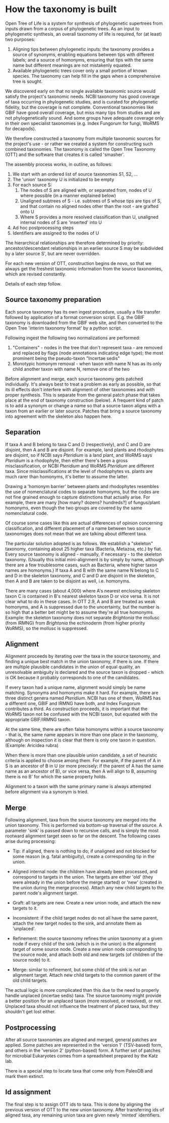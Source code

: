 
# How the taxonomy is built

Open Tree of Life is a system for synthesis of phylogenetic supertrees
from inputs drawn from a corpus of phylogenetic trees.  As an input to
phylogenetic synthesis, an overall taxonomy of life is required, for
(at least) two purposes:

 1. Aligning tips between phylogenetic inputs: the taxonomy provides
    a source of synonyms, enabling equations between tips with
    different labels; and a source of homonyms, ensuring that tips 
    with the same name but different meanings are not mistakenly equated.
 1. Available phylogenetic trees cover only a small portion of known
    species.  The taxonomy can help fill in the gaps when a
    comprehensive tree is sought.

We discovered early on that no single available taxonomic source would
satisfy the project's taxonomic needs.  NCBI taxonomy has good
coverage of taxa occurring in phylogenetic studies, and is curated for
phylogenetic fidelity, but the coverage is not complete.  Conventional
taxonomies like GBIF have good overall coverage, but miss many tips
from studies and are not phylogenetically sound.  And some groups have
adequate coverage only in their own specialist taxonomies (e.g. Index
Fungorum for fungi, WoRMS for decapods).

We therefore constructed a taxonomy from multiple taxonomic sources
for the project's use - or rather we created a system for constructing
such combined taxonomies.  The taxonomy is called the Open Tree
Taxonomy (OTT) and the software that creates it is called 'smasher'.

The assembly process works, in outline, as follows:

 1. We start with an ordered list of source taxonomies S1, S2, ...
 1. The 'union' taxonomy U is initialized to be empty
 1. For each source S:
     1. The nodes of S are aligned with, or separated from, nodes of U
        where possible (in a manner explained below)
     1. Unaligned subtrees of S - i.e. subtrees of S whose tips are tips
        of S, and that contain no aligned nodes other than the root - are grafted onto U
     1. Where S provides a more resolved classification than U, unaligned 
        internal nodes of S are 'inserted' into U
 1. Ad hoc postprocessing steps
 1. Identifiers are assigned to the nodes of U

The hierarchical relationships are therefore determined by priority:
ancestor/descendant relationships in an earlier source S may be
subdivided by a later source S', but are never overridden.

For each new version of OTT, construction begins de novo, so that we
always get the freshest taxonomic information from the source
taxonomies, which are revised constantly.

Details of each step follow.

## Source taxonomy preparation

Each source taxonomy has its own ingest procedure, usually a file
transfer followed by application of a format conversion script.
E.g. the GBIF taxonomy is downloaded from the GBIF web site, and then
converted to the Open Tree 'interim taxonomy format' by a python
script.

Following ingest the following two normalizations are performed:

 1. "Containers" - nodes in the tree that don't represent taxa - are
    removed and replaced by flags (node annotations indicating edge 
    type); the most prominent being the pseudo-taxon "Incertae sedis"
 1. Monotypic homonym removal - when taxon with name N has as its
    only child another taxon with name N, remove one of the two

Before alignment and merge, each source taxonomy gets patched
individually.  It's always best to treat a problem as early as
possible, so that its ill effects don't interfere with alignment of
other taxonomies and with proper synthesis.  This is separate from the
general patch phase that takes place at the end of taxonomy
construction (below). A frequent kind of patch is to add a synonym or
change a name so that a source taxon aligns with a taxon from an
earlier or later source.  Patches that bring a source taxonomy into
agreement with the skeleton also happen here.

## Separation

If taxa A and B belong to taxa C and D (respectively), and C and D are
disjoint, then A and B are disjoint.  For example, land plants and
rhodophytes are disjoint, so if NCBI says _Pteridium_ is a land plant,
and WoRMS says _Pteridium_ is a rhodophyte, then either there's been a
gross misclassification, or NCBI _Pteridium_ and WoRMS _Pteridium_ are
different taxa.  Since misclassifications at the level of rhodophytes
vs. plants are much rarer than homonyms, it's better to assume the
latter.

Drawing a 'homonym barrier' between plants and rhodophytes 
resembles the use of nomenclatural codes to separate homonyms,
but the codes are not fine grained enough to capture distinctions that
actually arise.  For example, there are many [how many? dozens?
hundreds?] of fungus/plant homonyms, even though the two groups are
covered by the same nomenclatural code.

Of course some cases like this are actual differences of opinion
concerning classification, and different placement of a name between
two source taxonomiges does not mean that we are talking about
different taxa.

The particular solution adopted is as follows.  We establish a
"skeleton" taxonomy, containing about 25 higher taxa (Bacteria,
Metazoa, etc.) by fiat.  Every source taxonomy is aligned - manually,
if necessary - to the skeleton taxonomy.  (Usually this initial
mini-alignment is by simply by name, although there are a few
troublesome cases, such as Bacteria, where higher taxon names are
homonyms.)  If taxa A and B with the same name N belong to C and D in
the skeleton taxonomy, and C and D are disjoint in the skeleton, then
A and B are taken to be disjoint as well, i.e. homonyms.

There are many cases (about 4,000) where A's nearest enclosing
skeleton taxon C is contained in B's nearest skeleton taxon D or vice
versa.  It is not clear what to do in these cases.  In OTT 2.9, A and
B are treated as weak homonyms, and A is suppressed due to the
uncertainty, but the number is so high that a better bet might be to
assume they're all true homonyms.  Example: the skeleton taxonomy does
not separate _Brightonia_ the mollusc (from IRMNG) from _Brightonia_
the echinoderm (from higher priority WoRMS), so the mollusc is
suppressed.

## Alignment

Alignment proceeds by iterating over the taxa in the source taxonomy,
and finding a unique best match in the union taxonomy, if there is
one.  If there are multiple plausible candidates in the union of equal
quality, an unresolvable ambiguity is declared and the source taxon is
dropped - which is OK because it probably corresponds to one of the
candidates.

If every taxon had a unique name, alignment would simply be name
matching.  Synonyms and homonyms make it hard.  For example, there are
three distinct genera named _Pteridium_.  NCBI has one of them, WoRMS
has a different one, GBIF and IRMNG have both, and Index Fungorum
contributes a third.  As construction proceeds, it is important that
the WoRMS taxon not be confused with the NCBI taxon, but equated with
the appropriate GBIF/IRMNG taxon.

At the same time, there are often false homonyms within a source
taxonomy - that is, the same name appears in more than one place in
the taxonomy, although on inspection it is clear that there is only
one taxon in question.  (Example: Aricidea rubra)

When there is more than one plausible union candidate, a set of
heuristic criteria is applied to choose among them.  For example, if
the parent of A in S is an ancestor of B in U (or more precisely: if
the parent of A has the same name as an ancestor of B), or vice versa,
then A will align to B, assuming there is no B' for which the same
property holds.

Alignment to a taxon with the same primary name is always attempted
before alignment via a synonym is tried.

## Merge

Following alignment, taxa from the source taxonomy are merged into the
union taxonomy.  This is performed via bottom-up traversal of
the source.  A parameter 'sink' is passed down to recursive
calls, and is simply the most rootward alignment target seen so far on
the descent.  The following cases arise during processing:

 * Tip: if aligned, there is nothing to do; if unaligned and not blocked for
   some reason (e.g. fatal ambiguity), create a corresponding tip in
   the union.

 * Aligned internal node: the children have already been processed,
   and correspond to targets in the union.  The targets are either
   'old' (they were already in the union before the merge started) or 'new'
   (created in the union during the merge process).  Attach any new
   child targets to the parent node's alignment target.

 * Graft: all targets are new.  Create a new union node, and attach
   the new targets to it.

 * Inconsistent: if the child target nodes do not all have the same parent,
   attach the new target nodes to the sink, and annotate them as 'unplaced'.

 * Refinement: the source taxonomy refines the union taxonomy at a
   given node if every child of the sink (which is in the union) is
   the alignment target of some source node.  Create a new union node
   corresponding to the source node, and attach both old and new
   targets (of children of the source node) to it.

 * Merge: similar to refinement, but some child of the sink is _not_
   an alignment target.  Attach new child targets to the common parent
   of the old child targets.

The actual logic is more complicated than this due to the need to
properly handle unplaced (incertae sedis) taxa.  The source taxonomy
might provide a better position for an unplaced taxon (more resolved,
or resolved), or not.  Unplaced taxa should not influence the treatment
of placed taxa, but they shouldn't get lost either.

## Postprocessing

After all source taxonomies are aligned and merged, general patches
are applied.  Some patches are represented in the 'version 1'
(TSV-based) form, and others in the 'version 2' (python-based) form.
A further set of patches for microbial Eukaryotes comes from a
spreadsheet prepared by the Katz lab.

There is a special step to locate taxa that come only from PaleoDB
and mark them extinct.

## Id assignment

The final step is to assign OTT ids to taxa.  This is done by aligning
the previous version of OTT to the new union taxonomy.  After
transferring ids of aligned taxa, any remaining union taxa are given
newly 'minted' identifiers.

